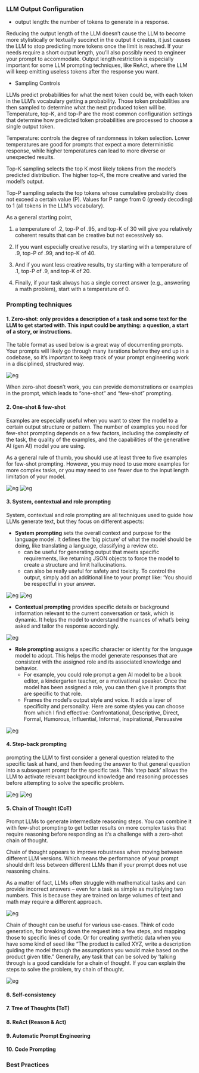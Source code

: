 ### LLM Output Configuration

- output length: the number of tokens to generate in a response.

Reducing the output length of the LLM doesn’t cause the LLM to become more stylistically
or textually succinct in the output it creates, it just causes the LLM to stop predicting more
tokens once the limit is reached. If your needs require a short output length, you’ll also
possibly need to engineer your prompt to accommodate.
Output length restriction is especially important for some LLM prompting techniques, like
ReAct, where the LLM will keep emitting useless tokens after the response you want.

- Sampling Controls

LLMs predict probabilities for what the
next token could be, with each token in the LLM’s vocabulary getting a probability. Those
token probabilities are then sampled to determine what the next produced token will be.
Temperature, top-K, and top-P are the most common configuration settings that determine
how predicted token probabilities are processed to choose a single output token.

Temperature: controls the degree of randomness in token selection. Lower temperatures
are good for prompts that expect a more deterministic response, while higher temperatures
can lead to more diverse or unexpected results.

Top-K sampling selects the top K most likely tokens from the model’s predicted distribution. The higher top-K, the more creative and varied the model’s output.

Top-P sampling selects the top tokens whose cumulative probability does not exceed a certain value (P). Values for P range from 0 (greedy decoding) to 1 (all tokens in the LLM’s vocabulary).

As a general starting point,
1) a temperature of .2, top-P of .95, and top-K of 30 will give you relatively coherent results that can be creative but not excessively so. 
2) If you want especially creative results, try starting with a temperature of .9, top-P of .99, and top-K of 40.

3) And if you want less creative results, try starting with a temperature of .1, top-P of .9, and top-K of 20.

4) Finally, if your task always has a single correct answer (e.g., answering a math problem), start
with a temperature of 0.

### Prompting techniques

#### 1. Zero-shot: only provides a description of a task and some text for the LLM to get started with. This input could be anything: a question, a start of a story, or instructions.

The table format as used below is a great way of documenting prompts. Your prompts will
likely go through many iterations before they end up in a codebase, so it’s important to keep
track of your prompt engineering work in a disciplined, structured way.

![eg](src/zero_shot.png)

When zero-shot doesn’t work, you can provide demonstrations or examples in the prompt, which leads to “one-shot” and “few-shot” prompting.

#### 2. One-shot & few-shot

Examples are especially useful when you want to steer the model to a certain output structure or pattern. The number of examples you need for few-shot prompting depends on a few factors, including the complexity of the task, the quality of the examples, and the capabilities of the generative AI (gen AI) model you are using. 

As a general rule of thumb, you should use at least three to five examples for few-shot prompting. However, you may need to use more examples for more complex tasks, or you may need to use fewer due to the input length
limitation of your model.

![eg](src/few_shot1.png)
![eg](src/few_shot2.png)

#### 3. System, contextual and role prompting

System, contextual and role prompting are all techniques used to guide how LLMs generate text, but they focus on different aspects:
- **System prompting** sets the overall context and purpose for the language model. It
defines the ‘big picture’ of what the model should be doing, like translating a language,
classifying a review etc.
    - can be useful for generating output that meets specific requirements, like returning JSON objects to force the model to create a structure and limit hallucinations.
    - can also be really useful for safety and toxicity. To control the output, simply
add an additional line to your prompt like: ‘You should be respectful in your answer.

![eg](src/sys_prompt1.png)
![eg](src/sys_prompt2.png)


- **Contextual prompting** provides specific details or background information relevant to
the current conversation or task, which is dynamic. It helps the model to understand the nuances of what’s
being asked and tailor the response accordingly.

![eg](src/con_prompt.png)

- **Role prompting** assigns a specific character or identity for the language model to adopt.
This helps the model generate responses that are consistent with the assigned role and its
associated knowledge and behavior. 
    - For example, you could role prompt a gen AI model to be a book editor, a kindergarten
teacher, or a motivational speaker. Once the model has been assigned a role, you can then
give it prompts that are specific to that role.
    - Frames the model’s output style and voice. It adds a layer of specificity and personality. Here are some styles you can choose from which I find effective: Confrontational, Descriptive, Direct, Formal, Humorous, Influential, Informal, Inspirational, Persuasive

![eg](src/role_prompt.png)

#### 4. Step-back prompting

prompting the LLM to first consider a general question related to the specific task at hand, and then feeding the
answer to that general question into a subsequent prompt for the specific task. This ‘step
back’ allows the LLM to activate relevant background knowledge and reasoning processes
before attempting to solve the specific problem.

![eg](src/stepback.png)
![eg](src/stepback2.png)

#### 5. Chain of Thought (CoT)

Prompt LLMs to generate intermediate reasoning steps. You can combine it with few-shot prompting to get better results on more complex tasks that require reasoning before responding as it’s a challenge with a zero-shot
chain of thought.

Chain of thought appears to improve robustness when moving between different LLM versions. Which means the
performance of your prompt should drift less between different LLMs than if your prompt does not use reasoning chains.

As a matter of fact, LLMs often struggle with mathematical tasks and can provide incorrect answers – even for a task as simple as multiplying two numbers. This is because they are trained on large volumes of text and math
may require a different approach.

![eg](src/cot1.png)

Chain of thought can be useful for various use-cases. Think of code generation, for breaking down the request into a few steps, and mapping those to specific lines of code. Or for creating synthetic data when you have some kind of seed like “The product is called XYZ, write a description guiding the model through the assumptions you would make based on the product given title.” Generally, any task that can be solved by ‘talking through is a good
candidate for a chain of thought. If you can explain the steps to solve the problem, try chain of thought.

![eg](src/cot2.png)

#### 6. Self-consistency

#### 7. Tree of Thoughts (ToT)

#### 8. ReAct (Reason & Act)

#### 9. Automatic Prompt Engineering

#### 10. Code Prompting

### Best Practices

